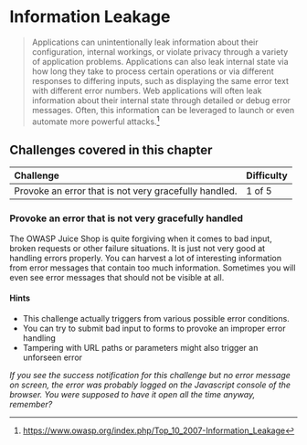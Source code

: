 # Information Leakage

> Applications can unintentionally leak information about their
> configuration, internal workings, or violate privacy through a variety
> of application problems. Applications can also leak internal state via
> how long they take to process certain operations or via different
> responses to differing inputs, such as displaying the same error text
> with different error numbers. Web applications will often leak
> information about their internal state through detailed or debug error
> messages. Often, this information can be leveraged to launch or even
> automate more powerful attacks.[^1]

## Challenges covered in this chapter

| Challenge                                             | Difficulty |
|:------------------------------------------------------|:-----------|
| Provoke an error that is not very gracefully handled. | 1 of 5     |

### Provoke an error that is not very gracefully handled

The OWASP Juice Shop is quite forgiving when it comes to bad input,
broken requests or other failure situations. It is just not very good at
handling errors properly. You can harvest a lot of interesting
information from error messages that contain too much information.
Sometimes you will even see error messages that should not be visible at
all.

#### Hints

* This challenge actually triggers from various possible error
  conditions.
* You can try to submit bad input to forms to provoke an improper error
  handling
* Tampering with URL paths or parameters might also trigger an unforseen
  error

_If you see the success notification for this challenge but no error
message on screen, the error was probably logged on the Javascript
console of the browser. You were supposed to have it open all the time
anyway, remember?_

[^1]: https://www.owasp.org/index.php/Top_10_2007-Information_Leakage
